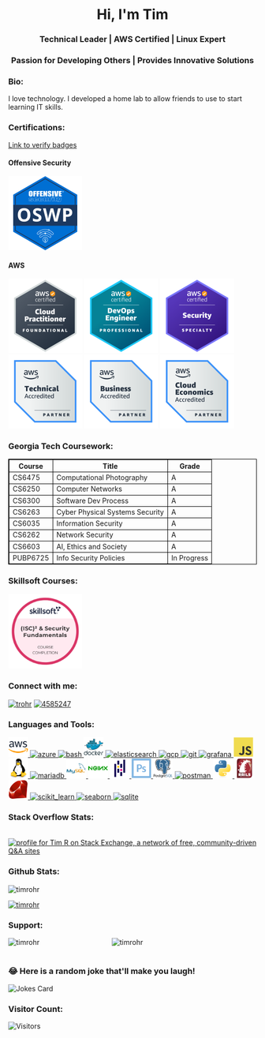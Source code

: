 <style>
table, th, td {
  border:1px solid black;
}
</style>
<h1 align="center">Hi, I'm Tim</h1>
<h3 align="center">Technical Leader | AWS Certified | Linux Expert </hs>
<h3 align="center">Passion for Developing Others | Provides Innovative Solutions</h3>

<h3 align="left">Bio:</h3> 
<p>I love technology. I developed a home lab to allow friends to use to start learning IT skills.</p>

<h3 align="left">Certifications:</h3>

[Link to verify badges](https://www.credly.com/users/timothy-rohr/badges)

<h4 align="left">Offensive Security</h4>
<img src="https://github.com/TimRohr/TimRohr/blob/bb06ec881a7db31cd02ca9e12db7ce9359931f62/offensive-security-wireless-professional-oswp.png?raw=true" alt="OSWP" width="150" height="150">

<h4 align="left">AWS</h4>
<div class="row">
  <img src="https://github.com/TimRohr/TimRohr/blob/5aebd7acc3da150ddf8bfd83aecc149a2f033e09/aws-certified-cloud-practitioner.png?raw=true" alt="AWS Cloud Practitioner" width="150" height="150">
  <img src="https://github.com/TimRohr/TimRohr/blob/bb06ec881a7db31cd02ca9e12db7ce9359931f62/aws-certified-devops-engineer-professional.png?raw=true" alt="AWS DevOps Professional" width="150" height="150">
  <img src="https://github.com/TimRohr/TimRohr/blob/bb06ec881a7db31cd02ca9e12db7ce9359931f62/aws-certified-security-specialty.png?raw=true" alt="AWS Security Specialty" width="150" height="150">
</div>
<div class="row">
  <img src="https://github.com/TimRohr/TimRohr/blob/bb06ec881a7db31cd02ca9e12db7ce9359931f62/aws-partner-accreditation-technical.png?raw=true" alt="AWS Partner Technical Accreditation" width="150" height="150">
  <img src="https://github.com/TimRohr/TimRohr/blob/bb06ec881a7db31cd02ca9e12db7ce9359931f62/aws-partner-accreditation-business.png?raw=true" alt="AWS Partner Business Accreditation" width="150" height="150">
  <img src="https://github.com/TimRohr/TimRohr/blob/bb06ec881a7db31cd02ca9e12db7ce9359931f62/aws-partner-cloud-economics-accreditation.png?raw=true" alt="AWS Partner Cloud Economics Accreditation" width="150" height="150">
</div>

<h3 align="left">Georgia Tech Coursework:</h3>
<table style="width:100%">
  <tr><th>Course</th><th>Title</th><th>Grade</th></tr>
  <tr><td>CS6475</td><td>Computational Photography</td><td>A</td></tr>
  <tr><td>CS6250</td><td>Computer Networks</td><td>A</td></tr>
  <tr><td>CS6300</td><td>Software Dev Process</td><td>A</td></tr>
  <tr><td>CS6263</td><td>Cyber Physical Systems Security</td><td>A</td></tr>
  <tr><td>CS6035</td><td>Information Security</td><td>A</td></tr>
  <tr><td>CS6262</td><td>Network Security</td><td>A</td></tr>	
  <tr><td>CS6603</td><td>AI, Ethics and Society</td><td>A</td></tr>
  <tr><td>PUBP6725</td><td>Info Security Policies</td><td>In Progress</td></tr>
</table>

<h3 align="left">Skillsoft Courses:</h4>
<img src="https://github.com/TimRohr/TimRohr/blob/bb06ec881a7db31cd02ca9e12db7ce9359931f62/isc-security-fundamentals.png?raw=true" alt="OSWP" width="150" height="150">

<h3 align="left">Connect with me:</h3>
<p align="left">
<a href="https://linkedin.com/in/trohr" target="blank"><img align="center" src="https://raw.githubusercontent.com/rahuldkjain/github-profile-readme-generator/master/src/images/icons/Social/linked-in-alt.svg" alt="trohr" height="30" width="40" /></a>
<a href="https://stackoverflow.com/users/4585247" target="blank"><img align="center" src="https://raw.githubusercontent.com/rahuldkjain/github-profile-readme-generator/master/src/images/icons/Social/stack-overflow.svg" alt="4585247" height="30" width="40" /></a>
</p>

<h3 align="left">Languages and Tools:</h3>
<p align="left"> <a href="https://aws.amazon.com" target="_blank" rel="noreferrer"> <img src="https://raw.githubusercontent.com/devicons/devicon/master/icons/amazonwebservices/amazonwebservices-original-wordmark.svg" alt="aws" width="40" height="40"/> </a> <a href="https://azure.microsoft.com/en-in/" target="_blank" rel="noreferrer"> <img src="https://www.vectorlogo.zone/logos/microsoft_azure/microsoft_azure-icon.svg" alt="azure" width="40" height="40"/> </a> <a href="https://www.gnu.org/software/bash/" target="_blank" rel="noreferrer"> <img src="https://www.vectorlogo.zone/logos/gnu_bash/gnu_bash-icon.svg" alt="bash" width="40" height="40"/> </a> <a href="https://www.docker.com/" target="_blank" rel="noreferrer"> <img src="https://raw.githubusercontent.com/devicons/devicon/master/icons/docker/docker-original-wordmark.svg" alt="docker" width="40" height="40"/> </a> <a href="https://www.elastic.co" target="_blank" rel="noreferrer"> <img src="https://www.vectorlogo.zone/logos/elastic/elastic-icon.svg" alt="elasticsearch" width="40" height="40"/> </a> <a href="https://cloud.google.com" target="_blank" rel="noreferrer"> <img src="https://www.vectorlogo.zone/logos/google_cloud/google_cloud-icon.svg" alt="gcp" width="40" height="40"/> </a> <a href="https://git-scm.com/" target="_blank" rel="noreferrer"> <img src="https://www.vectorlogo.zone/logos/git-scm/git-scm-icon.svg" alt="git" width="40" height="40"/> </a> <a href="https://grafana.com" target="_blank" rel="noreferrer"> <img src="https://www.vectorlogo.zone/logos/grafana/grafana-icon.svg" alt="grafana" width="40" height="40"/> </a> <a href="https://developer.mozilla.org/en-US/docs/Web/JavaScript" target="_blank" rel="noreferrer"> <img src="https://raw.githubusercontent.com/devicons/devicon/master/icons/javascript/javascript-original.svg" alt="javascript" width="40" height="40"/> </a> <a href="https://www.linux.org/" target="_blank" rel="noreferrer"> <img src="https://raw.githubusercontent.com/devicons/devicon/master/icons/linux/linux-original.svg" alt="linux" width="40" height="40"/> </a> <a href="https://mariadb.org/" target="_blank" rel="noreferrer"> <img src="https://www.vectorlogo.zone/logos/mariadb/mariadb-icon.svg" alt="mariadb" width="40" height="40"/> </a> <a href="https://www.mysql.com/" target="_blank" rel="noreferrer"> <img src="https://raw.githubusercontent.com/devicons/devicon/master/icons/mysql/mysql-original-wordmark.svg" alt="mysql" width="40" height="40"/> </a> <a href="https://www.nginx.com" target="_blank" rel="noreferrer"> <img src="https://raw.githubusercontent.com/devicons/devicon/master/icons/nginx/nginx-original.svg" alt="nginx" width="40" height="40"/> </a> <a href="https://pandas.pydata.org/" target="_blank" rel="noreferrer"> <img src="https://raw.githubusercontent.com/devicons/devicon/2ae2a900d2f041da66e950e4d48052658d850630/icons/pandas/pandas-original.svg" alt="pandas" width="40" height="40"/> </a> <a href="https://www.photoshop.com/en" target="_blank" rel="noreferrer"> <img src="https://raw.githubusercontent.com/devicons/devicon/master/icons/photoshop/photoshop-line.svg" alt="photoshop" width="40" height="40"/> </a> <a href="https://www.postgresql.org" target="_blank" rel="noreferrer"> <img src="https://raw.githubusercontent.com/devicons/devicon/master/icons/postgresql/postgresql-original-wordmark.svg" alt="postgresql" width="40" height="40"/> </a> <a href="https://postman.com" target="_blank" rel="noreferrer"> <img src="https://www.vectorlogo.zone/logos/getpostman/getpostman-icon.svg" alt="postman" width="40" height="40"/> </a> <a href="https://www.python.org" target="_blank" rel="noreferrer"> <img src="https://raw.githubusercontent.com/devicons/devicon/master/icons/python/python-original.svg" alt="python" width="40" height="40"/> </a> <a href="https://rubyonrails.org" target="_blank" rel="noreferrer"> <img src="https://raw.githubusercontent.com/devicons/devicon/master/icons/rails/rails-original-wordmark.svg" alt="rails" width="40" height="40"/> </a> <a href="https://www.ruby-lang.org/en/" target="_blank" rel="noreferrer"> <img src="https://raw.githubusercontent.com/devicons/devicon/master/icons/ruby/ruby-original.svg" alt="ruby" width="40" height="40"/> </a> <a href="https://scikit-learn.org/" target="_blank" rel="noreferrer"> <img src="https://upload.wikimedia.org/wikipedia/commons/0/05/Scikit_learn_logo_small.svg" alt="scikit_learn" width="40" height="40"/> </a> <a href="https://seaborn.pydata.org/" target="_blank" rel="noreferrer"> <img src="https://seaborn.pydata.org/_images/logo-mark-lightbg.svg" alt="seaborn" width="40" height="40"/> </a> <a href="https://www.sqlite.org/" target="_blank" rel="noreferrer"> <img src="https://www.vectorlogo.zone/logos/sqlite/sqlite-icon.svg" alt="sqlite" width="40" height="40"/> </a> </p>

<h3 align="left"> Stack Overflow Stats:</h3> <br>
<a href="https://stackexchange.com/users/5815467"><img src="https://stackexchange.com/users/flair/5815467.png?theme=dark" width="208" height="58" alt="profile for Tim R on Stack Exchange, a network of free, community-driven Q&amp;A sites" title="profile for Tim R on Stack Exchange, a network of free, community-driven Q&amp;A sites"></a>

<h3 align="left">Github Stats:</h3>
<p><img align="center" src="https://github-readme-streak-stats.herokuapp.com/?user=timrohr&theme=merko&count-private=true" alt="timrohr" /></p>
<p align="left"> <a href="https://github.com/ryo-ma/github-profile-trophy"><img src="https://github-profile-trophy.vercel.app/?username=timrohr&theme=matrix&count-private=true" alt="timrohr" /></a> </p>

<h3 align="left">Support:</h3>
<p>
  <a href="https://www.buymeacoffee.com/timrohr"> <img align="left" src="https://cdn.buymeacoffee.com/buttons/v2/default-yellow.png" height="50" width="210" alt="timrohr" /></a>
  <a href="https://ko-fi.com/timrohr"> <img align="left" src="https://cdn.ko-fi.com/cdn/kofi3.png?v=3" height="50" width="210" alt="timrohr" /></a></p>
<br><br>

### 😂 Here is a random joke that'll make you laugh!
![Jokes Card](https://readme-jokes.vercel.app/api)

<h3 align="left">Visitor Count:</h3> 
<img src="https://komarev.com/ghpvc/?username=TimRohr&color=brightgreen&style=plastic" alt="Visitors">
